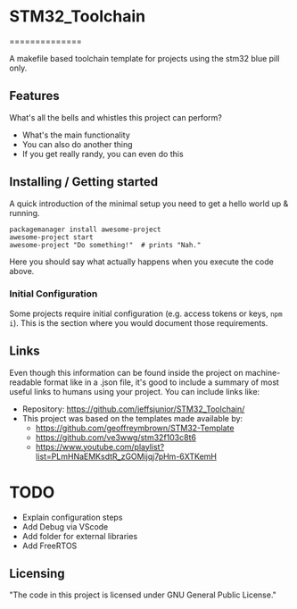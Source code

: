 # STM32_Toolchain
==============

A makefile based toolchain template for projects using the stm32 blue pill only.

## Features

What's all the bells and whistles this project can perform?
* What's the main functionality
* You can also do another thing
* If you get really randy, you can even do this

## Installing / Getting started

A quick introduction of the minimal setup you need to get a hello world up &
running.

```shell
packagemanager install awesome-project
awesome-project start
awesome-project "Do something!"  # prints "Nah."
```

Here you should say what actually happens when you execute the code above.

### Initial Configuration

Some projects require initial configuration (e.g. access tokens or keys, `npm i`).
This is the section where you would document those requirements.

## Links

Even though this information can be found inside the project on machine-readable
format like in a .json file, it's good to include a summary of most useful
links to humans using your project. You can include links like:

- Repository: https://github.com/jeffsjunior/STM32_Toolchain/
- This project was based on the templates made available by:
    - https://github.com/geoffreymbrown/STM32-Template
    - https://github.com/ve3wwg/stm32f103c8t6
    - https://www.youtube.com/playlist?list=PLmHNaEMKsdtR_zGOMijqj7pHm-6XTKemH

# TODO

- Explain configuration steps
- Add Debug via VScode
- Add folder for external libraries
- Add FreeRTOS

## Licensing

"The code in this project is licensed under GNU General Public License."